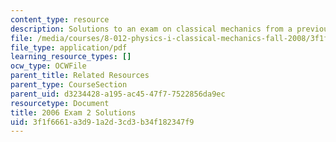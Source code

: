 ```yaml
---
content_type: resource
description: Solutions to an exam on classical mechanics from a previous semester.
file: /media/courses/8-012-physics-i-classical-mechanics-fall-2008/3f1f6661a3d91a2d3cd3b34f182347f9_2006_quiz2_sol.pdf
file_type: application/pdf
learning_resource_types: []
ocw_type: OCWFile
parent_title: Related Resources
parent_type: CourseSection
parent_uid: d3234428-a195-ac45-47f7-7522856da9ec
resourcetype: Document
title: 2006 Exam 2 Solutions
uid: 3f1f6661-a3d9-1a2d-3cd3-b34f182347f9
---
```

